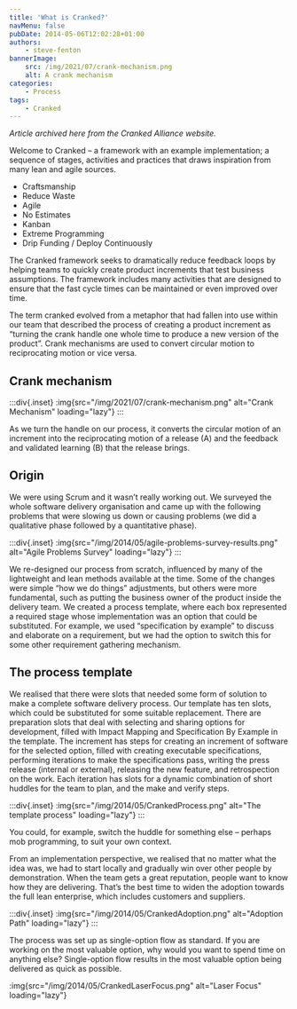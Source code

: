 ```yaml
---
title: 'What is Cranked?'
navMenu: false
pubDate: 2014-05-06T12:02:28+01:00
authors:
    - steve-fenton
bannerImage:
    src: /img/2021/07/crank-mechanism.png
    alt: A crank mechanism
categories:
    - Process
tags:
    - Cranked
---
```


*Article archived here from the Cranked Alliance website.*

Welcome to Cranked – a framework with an example implementation; a sequence of stages, activities and practices that draws inspiration from many lean and agile sources.

- Craftsmanship
- Reduce Waste
- Agile
- No Estimates
- Kanban
- Extreme Programming
- Drip Funding / Deploy Continuously

The Cranked framework seeks to dramatically reduce feedback loops by helping teams to quickly create product increments that test business assumptions. The framework includes many activities that are designed to ensure that the fast cycle times can be maintained or even improved over time.

The term cranked evolved from a metaphor that had fallen into use within our team that described the process of creating a product increment as “turning the crank handle one whole time to produce a new version of the product”. Crank mechanisms are used to convert circular motion to reciprocating motion or vice versa.

## Crank mechanism

:::div{.inset}
:img{src="/img/2021/07/crank-mechanism.png" alt="Crank Mechanism" loading="lazy"}
:::

As we turn the handle on our process, it converts the circular motion of an increment into the reciprocating motion of a release (A) and the feedback and validated learning (B) that the release brings.

## Origin

We were using Scrum and it wasn’t really working out. We surveyed the whole software delivery organisation and came up with the following problems that were slowing us down or causing problems (we did a qualitative phase followed by a quantitative phase).

:::div{.inset}
:img{src="/img/2014/05/agile-problems-survey-results.png" alt="Agile Problems Survey" loading="lazy"}
:::

We re-designed our process from scratch, influenced by many of the lightweight and lean methods available at the time. Some of the changes were simple “how we do things” adjustments, but others were more fundamental, such as putting the business owner of the product inside the delivery team. We created a process template, where each box represented a required stage whose implementation was an option that could be substituted. For example, we used “specification by example” to discuss and elaborate on a requirement, but we had the option to switch this for some other requirement gathering mechanism.

## The process template

We realised that there were slots that needed some form of solution to make a complete software delivery process. Our template has ten slots, which could be substituted for some suitable replacement. There are preparation slots that deal with selecting and sharing options for development, filled with Impact Mapping and Specification By Example in the template. The increment has steps for creating an increment of software for the selected option, filled with creating executable specifications, performing iterations to make the specifications pass, writing the press release (internal or external), releasing the new feature, and retrospection on the work. Each iteration has slots for a dynamic combination of short huddles for the team to plan, and the make and verify steps.

:::div{.inset}
:img{src="/img/2014/05/CrankedProcess.png" alt="The template process" loading="lazy"}
:::

You could, for example, switch the huddle for something else – perhaps mob programming, to suit your own context.

From an implementation perspective, we realised that no matter what the idea was, we had to start locally and gradually win over other people by demonstration. When the team gets a great reputation, people want to know how they are delivering. That’s the best time to widen the adoption towards the full lean enterprise, which includes customers and suppliers.

:::div{.inset}
:img{src="/img/2014/05/CrankedAdoption.png" alt="Adoption Path" loading="lazy"}
:::

The process was set up as single-option flow as standard. If you are working on the most valuable option, why would you want to spend time on anything else? Single-option flow results in the most valuable option being delivered as quick as possible.

:img{src="/img/2014/05/CrankedLaserFocus.png" alt="Laser Focus" loading="lazy"}